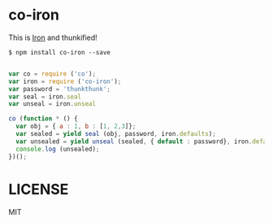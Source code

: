# co-iron

This is [Iron](https://github.com/spumko/iron) and thunkified!

```
$ npm install co-iron --save
```

```js

var co = require ('co');
var iron = require ('co-iron');
var password = 'thunkthunk';
var seal = iron.seal
var unseal = iron.unseal

co (function * () {
  var obj = { a : 1, b : [1, 2,3]};
  var sealed = yield seal (obj, password, iron.defaults);
  var unsealed = yield unseal (sealed, { default : password}, iron.defaults);
  console.log (unsealed);
})();

```

# LICENSE 

MIT